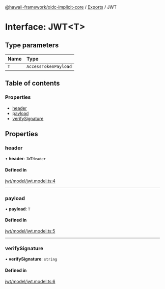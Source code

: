 [@hawaii-framework/oidc-implicit-core](../README.md) / [Exports](../modules.md) / JWT

# Interface: JWT<T\>

## Type parameters

| Name | Type |
| :------ | :------ |
| `T` | `AccessTokenPayload` |

## Table of contents

### Properties

- [header](jwt.md#header)
- [payload](jwt.md#payload)
- [verifySignature](jwt.md#verifysignature)

## Properties

### header

• **header**: `JWTHeader`

#### Defined in

[jwt/model/jwt.model.ts:4](https://github.com/Q24/hawaii-packages/blob/c7d5f20/packages/oidc-implicit-core/src/jwt/model/jwt.model.ts#L4)

___

### payload

• **payload**: `T`

#### Defined in

[jwt/model/jwt.model.ts:5](https://github.com/Q24/hawaii-packages/blob/c7d5f20/packages/oidc-implicit-core/src/jwt/model/jwt.model.ts#L5)

___

### verifySignature

• **verifySignature**: `string`

#### Defined in

[jwt/model/jwt.model.ts:6](https://github.com/Q24/hawaii-packages/blob/c7d5f20/packages/oidc-implicit-core/src/jwt/model/jwt.model.ts#L6)
